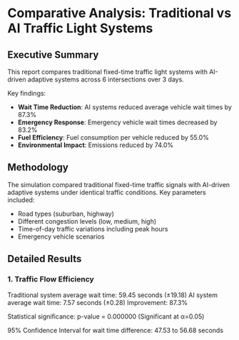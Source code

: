 # Comparative Analysis: Traditional vs AI Traffic Light Systems

## Executive Summary

This report compares traditional fixed-time traffic light systems with AI-driven adaptive systems across 6 intersections over 3 days.

Key findings:
- **Wait Time Reduction**: AI systems reduced average vehicle wait times by 87.3%
- **Emergency Response**: Emergency vehicle wait times decreased by 83.2%
- **Fuel Efficiency**: Fuel consumption per vehicle reduced by 55.0%
- **Environmental Impact**: Emissions reduced by 74.0%

## Methodology

The simulation compared traditional fixed-time traffic signals with AI-driven adaptive systems under identical traffic conditions.
Key parameters included:
- Road types (suburban, highway)
- Different congestion levels (low, medium, high)
- Time-of-day traffic variations including peak hours
- Emergency vehicle scenarios

## Detailed Results

### 1. Traffic Flow Efficiency

Traditional system average wait time: 59.45 seconds (±19.18)
AI system average wait time: 7.57 seconds (±0.28)
Improvement: 87.3%

Statistical significance: p-value = 0.000000 (Significant at α=0.05)

95% Confidence Interval for wait time difference: 47.53 to 56.68 seconds
